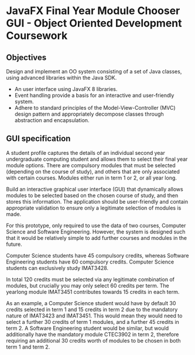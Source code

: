 # JavaFX Final Year Module Chooser GUI - Object Oriented Development Coursework 

## Objectives

Design and implement an OO system consisting of a set of Java classes, using advanced libraries within the Java SDK.

* An user interface using JavaFX 8 libraries.
* Event handling provide a basis for an interactive and user-friendly system.
* Adhere to standard principles of the Model-View-Controller (MVC) design pattern and appropriately decompose classes through abstraction and encapsulation.

## GUI specification

A student profile captures the details of an individual second year undergraduate computing student and allows them to select their final year module options. There are compulsory modules that must be selected (depending on the course of study), and others that are only associated with certain courses. Modules either run in term 1 or 2, or all year long.

Build an interactive graphical user interface (GUI) that dynamically allows modules to be selected based on the chosen course of study, and then stores this information. The application should be user-friendly and contain appropriate validation to ensure only a legitimate selection of modules is made.

For this prototype, only required to use the data of two courses, Computer Science and Software Engineering. However, the system is designed such that it would be relatively simple to add further courses and modules in the future.

Computer Science students have 45 compulsory credits, whereas Software Engineering students have 60 compulsory credits. Computer Science students can exclusively study IMAT3428. 

In total 120 credits must be selected via any legitimate combination of modules, but crucially you may only select 60 credits per term. The yearlong module IMAT3451 contributes towards 15 credits in each term.

As an example, a Computer Science student would have by default 30 credits selected in term 1 and 15 credits in term 2 due to the mandatory nature of IMAT3423 and IMAT3451. This would mean they would need to select a further 30 credits of term 1 modules, and a further 45 credits in term 2. A Software Engineering student would be similar, but would additionally have the mandatory module CTEC3902 in term 2, therefore requiring an additional 30 credits worth of modules to be chosen in both term 1 and term 2.
